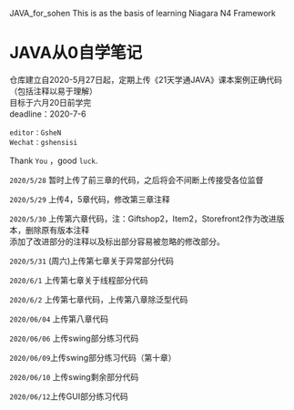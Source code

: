 JAVA_for_sohen
This is as the basis of learning Niagara N4 Framework<br>

# JAVA从0自学笔记<br>

仓库建立自2020-5月27日起，定期上传《21天学通JAVA》课本案例正确代码（包括注释以易于理解）<br>
目标于六月20日前学完<br>
deadline：2020-7-6<br>

    editor：GsheN
    Wechat：gshensisi
    
    
Thank `You` ，good `luck`.

`2020/5/28` 暂时上传了前三章的代码，之后将会不间断上传接受各位监督<br>

`2020/5/29` 上传4，5章代码，修改第三章注释<br>

`2020/5/30` 上传第六章代码，注：Giftshop2，Item2，Storefront2作为改进版本，删除原有版本注释<br>
            添加了改进部分的注释以及标出部分容易被忽略的修改部分。
            
`2020/5/31` (周六)上传第七章关于异常部分代码        

`2020/6/1`  上传第七章关于线程部分代码

`2020/6/2`  上传第七章代码，上传第八章除泛型代码

`2020/06/04` 上传第八章代码

`2020/06/06` 上传swing部分练习代码

`2020/06/09`上传swing部分练习代码（第十章）

`2020/06/10` 上传swing剩余部分代码

`2020/06/12`上传GUI部分练习代码
